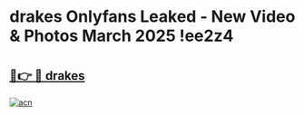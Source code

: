 # drakes Onlyfans Leaked - New Video & Photos March 2025 !ee2z4

# <h2><a href="https://t8lvx0.iuczelnia.edu.pl?title=drakes&ref=ee2z4">🔗👉 🔴 drakes</a></h2>

[![acn](https://github.com/user-attachments/assets/0f9c940e-d8b0-45ae-aac7-cd30a18b3e1c)](https://t8lvx0.iuczelnia.edu.pl?title=drakes&ref=ee2z4)

